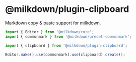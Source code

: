 # @milkdown/plugin-clipboard

Markdown copy & paste support for [milkdown](https://milkdown.dev/).

```typescript
import { Editor } from '@milkdown/core';
import { commonmark } from '@milkdown/preset-commonmark';

import { clipboard } from '@milkdown/plugin-clipboard';

Editor.make().use(commonmark).use(clipboard).create();
```
